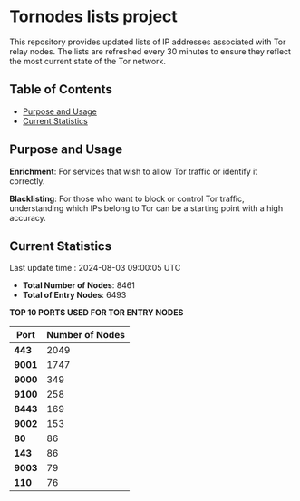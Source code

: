 # Tornodes lists project

This repository provides updated lists of IP addresses associated with Tor relay nodes. The lists are refreshed every 30 minutes to ensure they reflect the most current state of the Tor network.

## Table of Contents

- [Purpose and Usage](#purpose-and-usage)
- [Current Statistics](#current-statistics)


## Purpose and Usage

**Enrichment**: For services that wish to allow Tor traffic or identify it correctly.

**Blacklisting**: For those who want to block or control Tor traffic, understanding which IPs belong to Tor can be a starting point with a high accuracy.

## Current Statistics

Last update time : 2024-08-03 09:00:05 UTC

- **Total Number of Nodes**: 8461
- **Total of Entry Nodes**: 6493

**TOP 10 PORTS USED FOR TOR ENTRY NODES**

| **Port** | **Number of Nodes** |
|------|-----------------|
| **443**   | 2049  |
| **9001**   | 1747  |
| **9000**   | 349  |
| **9100**   | 258  |
| **8443**   | 169  |
| **9002**   | 153  |
| **80**   | 86  |
| **143**   | 86  |
| **9003**   | 79  |
| **110**   | 76  |

